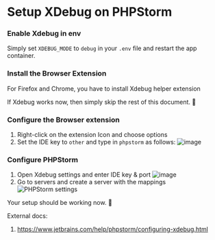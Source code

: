 # Setup XDebug on PHPStorm

### Enable Xdebug in env

Simply set `XDEBUG_MODE` to `debug` in your `.env` file and restart the app container.

### Install the Browser Extension

For Firefox and Chrome, you have to install Xdebug helper extension

If Xdebug works now, then simply skip the rest of this document. 🥷

### Configure the Browser extension

1.  Right-click on the extension Icon and choose options
1.  Set the IDE key to `other` and type in `phpstorm` as follows:
    ![image](https://user-images.githubusercontent.com/77272856/164238929-69ddc652-6214-4424-bc0f-66c954e8adae.png)

### Configure PHPStorm

1.  Open Xdebug settings and enter IDE key & port
    ![image](https://user-images.githubusercontent.com/77272856/164239456-36da203e-4975-4ccc-98a7-fb2cee9c694c.png)
1.  Go to servers and create a server with the mappings
    ![PHPStorm settings](https://user-images.githubusercontent.com/77272856/164242590-0f16b4f1-8b84-47ce-bcdb-b3d7291e3e3d.png)

Your setup should be working now. 🦄

External docs:

1. https://www.jetbrains.com/help/phpstorm/configuring-xdebug.html
